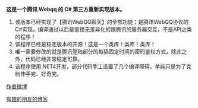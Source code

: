 **这是一个腾讯 Webqq 的 C# 第三方重新实现版本。**

1. 该版本已经实现了【腾讯WebQQ聊天】的全部功能；是腾讯WebQQ协议的C#实现，编译通过以后是直接无差异化的跟腾讯的服务器交互，不是API之类的程序！
2. 该程序已经是稳定版本的开源！这是一个类库！类库！类库！
3. 唯一需要修改的就是腾讯登陆部分的每隔固定时间的密码鉴权方式，除此之外，代码已经非常稳定可靠。
4. 该程序使用.NET4开发，部分代码手工设置了几个编译障碍，单纯只是为了克制伸手党、好奇党。


[作者微博](http://weibo.com/fokite)

[有趣的朋友的博客](http://ibear.fokite.com)
